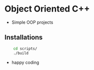 # Object Oriented C++
* Simple OOP projects

## Installations

```bash
    cd scripts/
    ./build
```

* happy coding